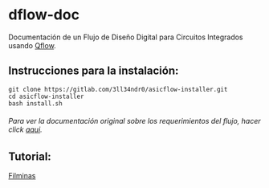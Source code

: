 # dflow-doc
Documentación de un Flujo de Diseño Digital para Circuitos Integrados usando [Qflow](http://opencircuitdesign.com/qflow/).



## Instrucciones para la instalación:
```
git clone https://gitlab.com/3ll34ndr0/asicflow-installer.git
cd asicflow-installer
bash install.sh
```

###### Para ver la documentación original sobre los requerimientos del flujo, hacer click [aqui](http://opencircuitdesign.com/qflow/welcome.html#Components).

## Tutorial:
[Filminas](https://github.com/3ll34ndr0/dflow-doc/blob/master/docs/dflow-doc.pdf)


